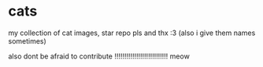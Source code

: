 # cats
my collection of cat images, star repo pls and thx :3 (also i give them names sometimes)

also dont be afraid to contribute !!!!!!!!!!!!!!!!!!!!!!!!!!!
meow
